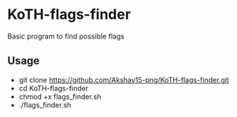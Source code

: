 # KoTH-flags-finder
Basic program to find possible flags 

## Usage
- git clone https://github.com/Akshay15-png/KoTH-flags-finder.git
- cd KoTH-flags-finder
- chmod +x flags_finder.sh
- ./flags_finder.sh
